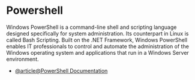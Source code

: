 # Powershell

Windows PowerShell is a command-line shell and scripting language designed specifically for system administration. Its counterpart in Linux is called Bash Scripting. Built on the .NET Framework, Windows PowerShell enables IT professionals to control and automate the administration of the Windows operating system and applications that run in a Windows Server environment.

- [@article@PowerShell Documentation](https://learn.microsoft.com/en-us/powershell/)
